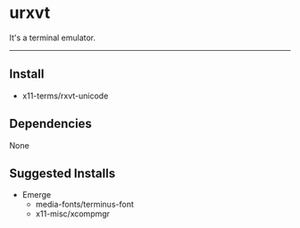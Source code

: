 # urxvt

It's a terminal emulator.

-------------------------------------------------------------------------------

## Install

- x11-terms/rxvt-unicode

## Dependencies

None

## Suggested Installs

- Emerge
  - media-fonts/terminus-font
  - x11-misc/xcompmgr
